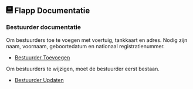 ## <img src='Images/book.svg' height=20/> Flapp Documentatie

### Bestuurder documentatie

Om bestuurders toe te voegen met voertuig, tankkaart en adres. Nodig zijn naam, voornaam, geboortedatum en nationaal registratienummer.

- [Bestuurder Toevoegen](VoegBestuurder.md)

Om bestuurders te wijzigen, moet de bestuurder eerst bestaan.

- [Bestuurder Updaten](UpdateBestuurder.md)
